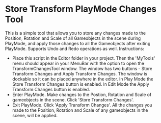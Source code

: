 # Store Transform PlayMode Changes Tool #

This is a simple tool that allows you to store any changes made to the Position, Rotation and Scale of all Gameobjects in the scene
during PlayMode, and apply those changes to all the Gameobjects after exiting PlayMode. Supports Undo and Redo operations as well.
Instructions:
* Place this script in the Editor folder in your project. Then the 'MyTools' menu should appear in your MenuBar with the 
option to open the TransformChangesTool window. The window has two buttons - Store Transform Changes and Apply Transform Changes.
The window is dockable so it can be placed anywhere in the editor.
In Play Mode the Store Transform Changes button is enabled. In Edit Mode the Apply Transform Changes button is enabled.
* Enter PlayMode. Make changes to the Postion, Rotation and Scale of gameobjects in the scene. Click 'Store Transform Changes'.
* Exit PlayMode. Click 'Apply Transform Changes'. All the changes you made to the Position, Rotation and Scale of any 
gameobjects in the scene, will be applied.

